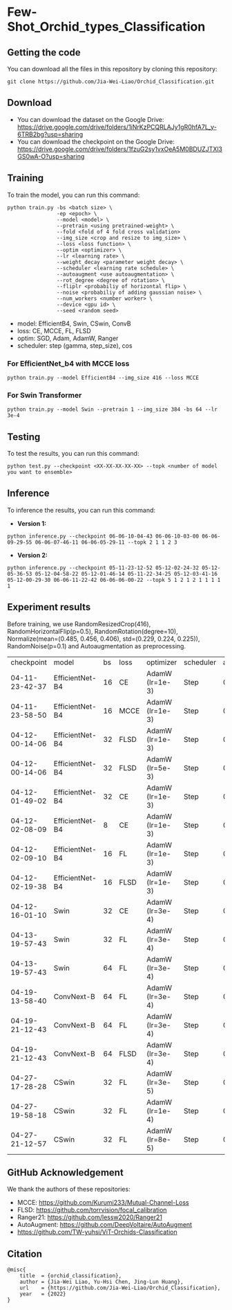 # Few-Shot_Orchid_types_Classification

## Getting the code
You can download all the files in this repository by cloning this repository:  
```
git clone https://github.com/Jia-Wei-Liao/Orchid_Classification.git
```

## Download
- You can download the dataset on the Google Drive:  
https://drive.google.com/drive/folders/1iNrKzPCQRLAJy1gR0hfA7L_y-6TRB2bg?usp=sharing
- You can download the checkpoint on the Google Drive:  
https://drive.google.com/drive/folders/1fzuG2sy1vxOeA5M0BDUZJTXl3GS0wA-O?usp=sharing

## Training
To train the model, you can run this command:
```
python train.py -bs <batch size> \
                -ep <epoch> \
                --model <model> \
                --pretrain <using pretrained-weight> \
                --fold <fold of 4 fold cross validation>
                --img_size <crop and resize to img_size> \
                --loss <loss function> \
                --optim <optimizer> \
                --lr <learning rate> \
                --weight_decay <parameter weight decay> \
                --scheduler <learning rate schedule> \
                --autoaugment <use autoaugmentation> \
                --rot_degree <degree of rotation> \
                --fliplr <probabiliy of horizontal flip> \
                --noise <probabiliy of adding gaussian noise> \
                --num_workers <number worker> \
                --device <gpu id> \
                --seed <random seed>
```
- model: EfficientB4, Swin, CSwin, ConvB
- loss: CE, MCCE, FL, FLSD
- optim: SGD, Adam, AdamW, Ranger
- scheduler: step (gamma, step_size), cos

### For EfficientNet_b4 with MCCE loss
```
python train.py --model EfficientB4 --img_size 416 --loss MCCE
```

### For Swin Transformer
```
python train.py --model Swin --pretrain 1 --img_size 384 -bs 64 --lr 3e-4
```


## Testing
To test the results, you can run this command:
```
python test.py --checkpoint <XX-XX-XX-XX-XX> --topk <number of model you want to ensemble>
```

## Inference
To inference the results, you can run this command:  
- **Version 1:**
```
python inference.py --checkpoint 06-06-10-04-43 06-06-10-03-00 06-06-09-29-55 06-06-07-46-11 06-06-05-29-11 --topk 2 1 1 2 3
```
- **Version 2:**
```
python inference.py --checkpoint 05-11-23-12-52 05-12-02-24-32 05-12-05-36-53 05-12-04-58-22 05-12-01-46-14 05-11-22-34-25 05-12-03-41-16 05-12-00-29-30 06-06-11-22-42 06-06-06-00-22 --topk 5 1 2 1 2 1 1 1 1 1
```


## Experiment results
Before training, we use RandomResizedCrop(416), RandomHorizontalFlip(p=0.5), RandomRotation(degree=10), Normalize(mean=(0.485, 0.456, 0.406), std=(0.229, 0.224, 0.225)), RandomNoise(p=0.1) and Autoaugmentation as preprocessing.

<table>
  <tr>
    <td>checkpoint</td>
    <td>model</td>
    <td>bs</td>
    <td>loss</td>
    <td>optimizer</td>
    <td>scheduler</td>
    <td>accuracy</td>
  </tr>
  <tr>
    <td>04-11-23-42-37</td>
    <td>EfficientNet-B4</td>
    <td>16</td>
    <td>CE</td>
    <td>AdamW (lr=1e-3)</td>
    <td>Step</td>
    <td>0.8630</td>
  </tr>
  <tr>
    <td>04-11-23-58-50</td>
    <td>EfficientNet-B4</td>
    <td>16</td>
    <td>MCCE</td>
    <td>AdamW (lr=1e-3)</td>
    <td>Step</td>
    <td>0.8584</td>
  </tr>
  <tr>
    <td>04-12-00-14-06</td>
    <td>EfficientNet-B4</td>
    <td>32</td>
    <td>FLSD</td>
    <td>AdamW (lr=1e-3)</td>
    <td>Step</td>
    <td>0.8607</td>
  </tr>
  <tr>
    <td>04-12-00-14-06</td>
    <td>EfficientNet-B4</td>
    <td>32</td>
    <td>FLSD</td>
    <td>AdamW (lr=5e-3)</td>
    <td>Step</td>
    <td>0.8402</td>
  </tr>
  <tr>
    <td>04-12-01-49-02</td>
    <td>EfficientNet-B4</td>
    <td>32</td>
    <td>CE</td>
    <td>AdamW (lr=1e-3)</td>
    <td>Step</td>
    <td>0.8402</td>
  </tr>
  <tr>
    <td>04-12-02-08-09</td>
    <td>EfficientNet-B4</td>
    <td>8</td>
    <td>CE</td>
    <td>AdamW (lr=1e-3)</td>
    <td>Step</td>
    <td>0.8447 </td>
  </tr>
  <tr>
    <td>04-12-02-09-10</td>
    <td>EfficientNet-B4</td>
    <td>16</td>
    <td>FL</td>
    <td>AdamW (lr=1e-3)</td>
    <td>Step</td>
    <td>0.8699 </td>
  </tr>
  <tr>
    <td>04-12-02-19-38</td>
    <td>EfficientNet-B4</td>
    <td>16</td>
    <td>FLSD</td>
    <td>AdamW (lr=1e-3)</td>
    <td>Step</td>
    <td>0.8470 </td>
  </tr>
  <tr>
    <td>04-12-16-01-10</td>
    <td>Swin</td>
    <td>32</td>
    <td>CE</td>
    <td>AdamW (lr=3e-4)</td>
    <td>Step</td>
    <td>0.8927 </td>
  </tr>
  <tr>
    <td>04-13-19-57-43</td>
    <td>Swin</td>
    <td>32</td>
    <td>FL</td>
    <td>AdamW (lr=3e-4)</td>
    <td>Step</td>
    <td>0.9110 </td>
  </tr>
  <tr>
    <td>04-13-19-57-43</td>
    <td>Swin</td>
    <td>64</td>
    <td>FL</td>
    <td>AdamW (lr=3e-4)</td>
    <td>Step</td>
    <td>0.9110</td>
  </tr>
  <tr>
    <td>04-19-13-58-40</td>
    <td>ConvNext-B</td>
    <td>64</td>
    <td>FL</td>
    <td>AdamW (lr=3e-4)</td>
    <td>Step</td>
    <td>0.8836</td>
  </tr>
  <tr>
    <td>04-19-21-12-43</td>
    <td>ConvNext-B</td>
    <td>64</td>
    <td>FL</td>
    <td>AdamW (lr=3e-4)</td>
    <td>Step</td>
    <td>0.8699</td>
  </tr>
  <tr>
    <td>04-19-21-12-43</td>
    <td>ConvNext-B</td>
    <td>64</td>
    <td>FLSD</td>
    <td>AdamW (lr=3e-4)</td>
    <td>Step</td>
    <td>0.8836</td>
  </tr>
  <tr>
    <td>04-27-17-28-28</td>
    <td>CSwin</td>
    <td>32</td>
    <td>FL</td>
    <td>AdamW (lr=3e-5)</td>
    <td>Step</td>
    <td>0.8676</td>
  </tr>
  <tr>
    <td>04-27-19-58-18</td>
    <td>CSwin</td>
    <td>32</td>
    <td>FL</td>
    <td>AdamW (lr=1e-4)</td>
    <td>Step</td>
    <td>0.8858</td>
  </tr>
  <tr>
    <td>04-27-21-12-57</td>
    <td>CSwin</td>
    <td>32</td>
    <td>FL</td>
    <td>AdamW (lr=8e-5)</td>
    <td>Step</td>
    <td>0.8744</td>
  </tr>
<table>

## GitHub Acknowledgement
We thank the authors of these repositories:
- MCCE: https://github.com/Kurumi233/Mutual-Channel-Loss  
- FLSD: https://github.com/torrvision/focal_calibration  
- Ranger21: https://github.com/lessw2020/Ranger21  
- AutoAugment: https://github.com/DeepVoltaire/AutoAugment  
- https://github.com/TW-yuhsi/ViT-Orchids-Classification


## Citation
```
@misc{
    title  = {orchid_classification},
    author = {Jia-Wei Liao, Yu-Hsi Chen, Jing-Lun Huang},
    url    = {https://github.com/Jia-Wei-Liao/Orchid_Classification},
    year   = {2022}
}
```
